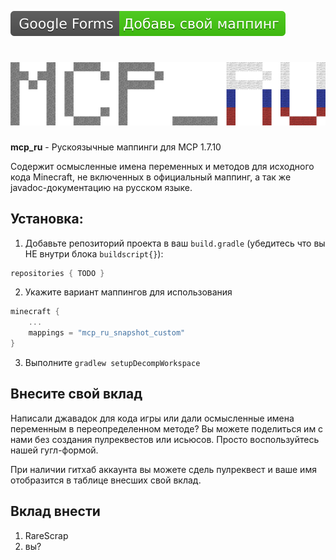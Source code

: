 [![help](github_media/google_forms_badge.svg) ](https://forms.gle/aSPPBVSRidogo87J6)
# <img src="github_media/logo.png" alt="logo"/>
**mcp_ru** - Рускоязычные маппинги для MCP 1.7.10

Содержит осмысленные имена переменных и методов для исходного кода Minecraft, не включенных в официальный маппинг, а так же javadoc-документацию на русском языке.

## Установка:
1. Добавьте репозиторий проекта в ваш `build.gradle` (убедитесь что вы НЕ внутри блока `buildscript{}`):
```gradle
repositories { TODO }
```
2. Укажите вариант маппингов для использования
```gradle
minecraft {
    ...
    mappings = "mcp_ru_snapshot_custom"
}
```
3. Выполните `gradlew setupDecompWorkspace`

## Внесите свой вклад
Написали джавадок для кода игры или дали осмысленные имена переменным в переопределенном методе? Вы можете поделиться им с нами без создания пулреквестов или исьюсов. Просто воспользуйтесь нашей гугл-формой.

При наличии гитхаб аккаунта вы можете сдель пулреквест и ваше имя отобразится в таблице внесших свой вклад.

## Вклад внести
1. RareScrap
2. вы?
